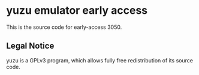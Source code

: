 yuzu emulator early access
=============

This is the source code for early-access 3050.

## Legal Notice

yuzu is a GPLv3 program, which allows fully free redistribution of its source code.